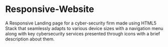 # Responsive-Website
A Responsive Landing page for a cyber-security firm made using HTML5 Stack that seamlessly adapts to various device sizes with a navigation menu along with key cybersecurity services presented through icons with a brief description about them.
